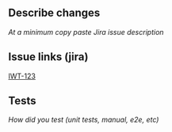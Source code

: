 ## Describe changes
_At a minimum copy paste Jira issue description_

## Issue links (jira)
[IWT-123](https://horizonit.atlassian.net/browse/IWT-123)

## Tests
_How did you test (unit tests, manual, e2e, etc)_

